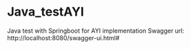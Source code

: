 # Java_testAYI
Java test with Springboot for AYI implementation
Swagger url:
http://localhost:8080/swagger-ui.html#
